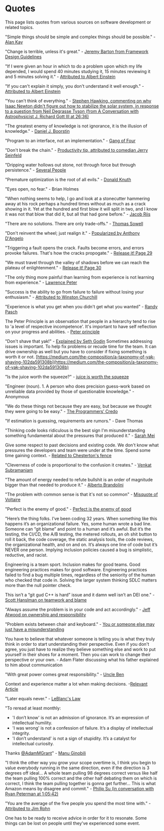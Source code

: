 # Quotes

This page lists quotes from various sources on software development or related topics.

"Simple things should be simple and complex things should be possible." - [Alan Kay](https://www.quora.com/What-is-the-story-behind-Alan-Kay-s-adage-Simple-things-should-be-simple-complex-things-should-be-possible)

"Change is terrible, unless it's great." - [Jeremy Barton from Framework Design Guidelines](https://a.co/d/9tUIaFr)

"If I were given an hour in which to do a problem upon which my life depended, I would spend 40 minutes studying it, 15 minutes reviewing it and 5 minutes solving it." - [Attributed to Albert Einstein](https://quoteinvestigator.com/2014/05/22/solve/)

"If you can't explain it simply, you don't understand it well enough." - [Attributed to Albert Einstein](https://skeptics.stackexchange.com/questions/8742/did-einstein-say-if-you-cant-explain-it-simply-you-dont-understand-it-well-en)

"You can't think of everything." - [Stephen Hawking, commenting on why Isaac Newton didn't figure out how to stabilize the solar system, in response to a question from Neil Degrasse Tyson (from A Conversation with Astrophysicist J. Richard Gott III at 26:36)](https://www.youtube.com/watch?v=VFmHSnnI0OA&t=1596s)

"The greatest enemy of knowledge is not ignorance, it is the illusion of knowledge." - [Daniel J. Boorstin](https://quoteinvestigator.com/2016/07/20/knowledge/)

"Program to an interface, not an implementation." - [Gang of Four](https://en.wikipedia.org/wiki/Design_Patterns#Introduction)

"Don't break the chain." - [Productivity tip, attributed to comedian Jerry Seinfeld](https://lifehacker.com/jerry-seinfelds-productivity-secret-281626)

"Dripping water hollows out stone, not through force but through persistence." - [Several People](https://wist.info/other/26191/)

"Premature optimization is the root of all evils." - [Donald Knuth](https://en.wikipedia.org/wiki/Program_optimization)

"Eyes open, no fear." - Brian Holmes

"When nothing seems to help, I go and look at a stonecutter hammering away at his rock perhaps a hundred times without as much as a crack showing in it. Yet at the hundred and first blow it will split in two, and I know it was not that blow that did it, but all that had gone before." - [Jacob Riis](https://www.poundingtherock.com/pages/the-quote)

"There are no solutions. There are only trade-offs." - [Thomas Sowell](https://www.goodreads.com/quotes/1411380-there-are-no-solutions-there-are-only-trade-offs)

"Don't reinvent the wheel; just realign it." - [Popularized by Anthony D'Angelo](https://en.wikipedia.org/wiki/Reinventing_the_wheel)

"Triggering a fault opens the crack. Faults become errors, and errors provoke failures. That's how the cracks propogate." - [Release it! Page 29](https://pragprog.com/titles/mnee2/release-it-second-edition/)

"We must travel through the valley of shadows before we can reach the plateau of enlightenment." - [Release it! Page 30](https://pragprog.com/titles/mnee2/release-it-second-edition/)

"The only thing more painful than learning from experience is not learning from experience." - [Lawrence Peter](https://quoteinvestigator.com/2017/05/19/experience/)

"Success is the ability to go from failure to failure without losing your enthusiasm." - [Attributed to Winston Churchill](https://quoteinvestigator.com/2014/06/28/success/)

"Experience is what you get when you didn't get what you wanted" - [Randy Pasch](https://www.youtube.com/watch?v=ji5_MqicxSo)

The Peter Principle is an observation that people in a hierarchy tend to rise to 'a level of respective incompetence'. It's important to have self reflection on your progress and abilities. - [Peter principle](https://en.wikipedia.org/wiki/Peter_principle)

"Don't shave that yak!" - [Explained by Seth Godin](https://seths.blog/2005/03/dont_shave_that/)
Sometimes addressing issues is important. To help fix problems or recude time for the team. It can drive ownership as well but you have to consider if fixing something is worth it or not. [https://medium.com/the-composition/a-taxonomy-of-yak-shaving-102da591308b](https://medium.com/the-composition/a-taxonomy-of-yak-shaving-102da591308b)

"Is the juice worth the squeeze?" - [juice is worth the squeeze](https://en.wiktionary.org/wiki/juice_is_worth_the_squeeze)

"Engineer (noun). 1. A person who does precision guess-work based on unreliable data provided by those of questionable knowledge." - Anonymous

"We do these things not because they are easy, but because we thought they were going to be easy." - [The Programmers’ Credo](https://www.reddit.com/r/ProgrammerHumor/comments/etboii/the_programmers_credo/)

"If estimation is guessing, requirements are rumors." - Dave Thomas

"Thinking code looks ridiculous is the best sign I'm misunderstanding something fundamental about the pressures that produced it." - [Sarah Mei](https://x.com/sarahmei/status/595442223170256896)

Give some respect to past decisions and existing code. We don't know what pressures the developers and team were under at the time. Spend some time gaining context. - [Related to Chesterton's fence](https://en.wikipedia.org/wiki/Wikipedia:Chesterton%27s_fence)

"Cleverness of code is proportional to the confusion it creates." - [Venkat Subramaniam](https://x.com/venkat_s/status/1518006880844632066)

"The amount of energy needed to refute bullshit is an order of magnitude bigger than that needed to produce it." - [Alberto Brandolini](https://en.wikipedia.org/wiki/Brandolini%27s_law)

"The problem with common sense is that it's not so common" - [Misquote of Voltaire](https://www.brainyquote.com/quotes/voltaire_106180)

"Perfect is the enemy of good." - [Perfect is the enemy of good](https://en.wikipedia.org/wiki/Perfect_is_the_enemy_of_good)

"Here’s the thing folks. I’ve been coding 32 years. When something like this happens it’s an organizational failure. Yes, some human wrote a bad line. Someone can “git blame” and point to a human and it’s awful. But it’s the testing, the Cl/CD, the A/B testing, the metered rollouts, an oh shit button to roll it back, the code coverage, the static analysis tools, the code reviews, the organizational health, and on and on. It’s always one line of code but it’s NEVER one person. Implying inclusion policies caused a bug is simplistic, reductive, and racist. 

Engineering is a team sport. Inclusion makes for good teams. Good engineering practices makes for good software. Engineering practices failed to find a bug multiple times, regardless of the seniority of the human who checked that code in. Solving the larger system thinking SDLC matters more than the null pointer check. 

This isn’t a “git gud C++ is hard” issue and it damn well isn’t an DEI one." - [Scott Hanslman on teamwork and blame](https://www.linkedin.com/posts/shanselman_crowdstrike-activity-7220428353269350400-DyM4)

"Always assume the problem is in your code and act accordingly." -
[Jeff Atwood on ownership and responsibility](https://blog.codinghorror.com/the-first-rule-of-programming-its-always-your-fault/)

"Problem exists between chair and keyboard." - [You or someone else may just have a misunderstanding](https://en.wiktionary.org/wiki/PEBCAK)

You have to believe that whatever someone is telling you is what they truly think in order to start understanding their perspective. Even if you don't agree, you just have to realize they believe something else and work to put yourself in their shoes for a moment. Then you can work to change their perspective or your own. - Adam Flater discussing what his father explained to him about communication

"With great power comes great responsibility." - [Uncle Ben](https://en.wikipedia.org/wiki/With_great_power_comes_great_responsibility)

Context and experience matter a lot when making decisions. -[Relevant Article](https://hbr.org/2020/01/the-elements-of-good-judgment)

"Later equals never." - [LeBlanc's Law](https://yiming.dev/clipping/2019/03/21/le-blanc%27s-law-a-k-a-later-equals-never/)

"To reread at least monthly:

- 'I don’t know' is not an admission of ignorance. It’s an expression of intellectual humility.
- 'I was wrong' is not a confession of failure. It’s a display of intellectual integrity.
- 'I don’t understand' is not a sign of stupidity. It’s a catalyst for intellectual curiosity.

Thanks [@AdamMGrant](https://x.com/AdamMGrant/status/1886763294586802617)" - [Manu Ginobili](https://x.com/manuginobili/status/1897432578677768292)

"I think the other way you grow your scope overtime is, I think you begin to value everybody running in the same direction, even if the direction is 3 degrees off ideal... A whole team pulling 98 degrees correct versus like half the team pulling 100% correct and the other half debating them on which is correct, I think the team pulling together is gonna get further... This is what Amazon means by disagree and commit." - [Philip Su (in conversation with Ryan Peterman at 1:05:42)](https://youtu.be/v2JxdjTi_1I?si=wzoBTsn_EDDu1W2O&t=3942)

"You are the average of the five people you spend the most time with." - [Attributed to Jim Rohn](https://builtonpurposehq.com/blog/the-average-of-the-five-around-you)

One has to be ready to receive advice in order for it to resonate. Some things can be lost on people until they've experienced some event.
